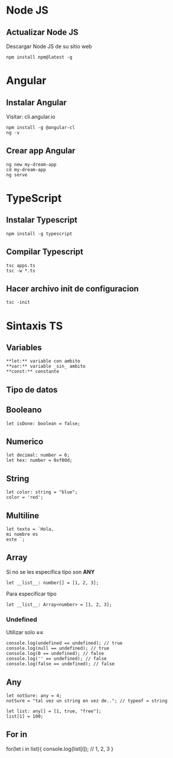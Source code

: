 # Node JS
## Actualizar Node JS
Descargar Node JS de su sitio web
```
npm install npm@latest -g
```
# Angular
## Instalar Angular
Visitar: cli.angular.io
```
npm install -g @angular-cl
ng -v
```
## Crear app Angular
```
ng new my-dream-app
cd my-dream-app
ng serve
```

# TypeScript 
## Instalar Typescript
```
npm install -g typescript
```
## Compilar Typescript
```
tsc apps.ts
tsc -w *.ts
```
## Hacer archivo init de configuracion
```
tsc -init
```

# Sintaxis TS
## Variables
```
**let:** variable con ambito
**var:** variable _sin_ ambito
**const:** constante
```
## Tipo de datos
## Booleano
```
let isDone: boolean = false;
```
## Numerico
```
let decimal: number = 6;
let hex: number = 0xf00d;
```
## String
```
let color: string = "blue";
color = 'red';
```
## Multiline
```
let texto = `Hola, 
mi nombre es
este `;
```
## Array
Si no se les especifica tipo son **ANY**
```
let __list__: number[] = [1, 2, 3];
```
Para especificar tipo
```
let __list__: Array<number> = [1, 2, 3];
```
### Undefined
Utilizar solo **==**
```
console.log(undefined == undefined); // true
console.log(null == undefined); // true
console.log(0 == undefined); // false
console.log('' == undefined); // false
console.log(false == undefined); // false
```
## Any
```
let notSure: any = 4;
notSure = "tal vez un string en vez de.."; // typeof = string
```
```
let list: any[] = [1, true, "free"];
list[1] = 100;
```
## For in
for(let i in list){
    console.log(list[i]); // 1, 2, 3
}
